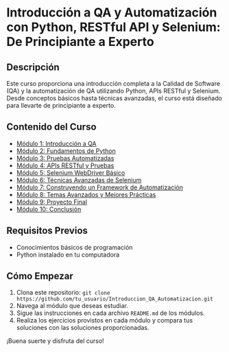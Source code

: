 # Introducción a QA y Automatización con Python, RESTful API y Selenium: De Principiante a Experto

## Descripción
Este curso proporciona una introducción completa a la Calidad de Software (QA) y la automatización de QA utilizando Python, APIs RESTful y Selenium. Desde conceptos básicos hasta técnicas avanzadas, el curso está diseñado para llevarte de principiante a experto.

## Contenido del Curso
- [Módulo 1: Introducción a QA](./01_Introduccion_QA)
- [Módulo 2: Fundamentos de Python](./02_Fundamentos_Python)
- [Módulo 3: Pruebas Automatizadas](./03_Pruebas_Automatizadas)
- [Módulo 4: APIs RESTful y Pruebas](./04_APIs_RESTful)
- [Módulo 5: Selenium WebDriver Básico](./05_Selenium_Basico)
- [Módulo 6: Técnicas Avanzadas de Selenium](./06_Selenium_Avanzado)
- [Módulo 7: Construyendo un Framework de Automatización](./07_Framework_Automatizacion)
- [Módulo 8: Temas Avanzados y Mejores Prácticas](./08_Temas_Avanzados)
- [Módulo 9: Proyecto Final](./09_Proyecto_Final)
- [Módulo 10: Conclusión](./10_Conclusion)

## Requisitos Previos
- Conocimientos básicos de programación
- Python instalado en tu computadora

## Cómo Empezar
1. Clona este repositorio: `git clone https://github.com/tu_usuario/Introduccion_QA_Automatizacion.git`
2. Navega al módulo que deseas estudiar.
3. Sigue las instrucciones en cada archivo `README.md` de los módulos.
4. Realiza los ejercicios provistos en cada módulo y compara tus soluciones con las soluciones proporcionadas.

¡Buena suerte y disfruta del curso!
